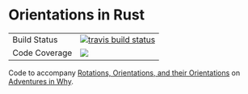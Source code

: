 # Orientations in Rust

<table>
<tr>
  <td>Build Status</td>
  <td>
    <a href="https://travis-ci.org/rwilson4/orientations">
    <img src="https://travis-ci.org/rwilson4/orientations.svg?branch=master&label=Travis%20CI" alt="travis build status" />
    </a>
  </td>
</tr>
<tr>
  <td>Code Coverage</td>
  <td>
    <a href="https://codecov.io/gh/rwilson4/orientations">
    <img src="https://codecov.io/gh/rwilson4/orientations/branch/master/graph/badge.svg" />
    </a>
  </td>
</tr>
</table>

Code to accompany [Rotations, Orientations, and their Orientations](https://www.adventuresinwhy.com/post/quaternions-and-rotations/)
on [Adventures in Why](https://www.adventuresinwhy.com/).